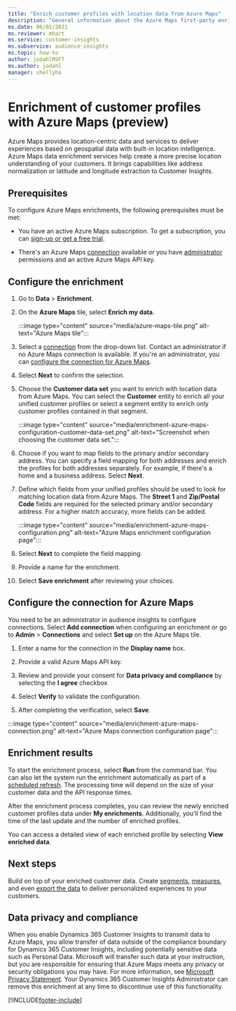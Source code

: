```yaml
---
title: "Enrich customer profiles with location data from Azure Maps"
description: "General information about the Azure Maps first-party enrichment."
ms.date: 06/01/2021
ms.reviewer: mhart
ms.service: customer-insights
ms.subservice: audience-insights
ms.topic: how-to
author: jodahlMSFT
ms.author: jodahl
manager: shellyha
---
```


# Enrichment of customer profiles with Azure Maps (preview)

Azure Maps provides location-centric data and services to deliver experiences based on geospatial data with built-in location intelligence.  Azure Maps data enrichment services help create a more precise location understanding of your customers. It brings capabilities like address normalization or latitude and longitude extraction to Customer Insights.

<!-- Draft said "... and more" - what more? -->

## Prerequisites

To configure Azure Maps enrichments, the following prerequisites must be met:

- You have an active Azure Maps subscription. To get a subscription, you can [sign-up or get a free trial](https://azure.microsoft.com/en-us/services/azure-maps/).

- There's an Azure Maps [connection](connections.md) available *or* you have [administrator](permissions.md#administrator) permissions and an active Azure Maps API key.

## Configure the enrichment

1. Go to **Data** > **Enrichment**. 

1. On the **Azure Maps** tile, select **Enrich my data**.

   :::image type="content" source="media/azure-maps-tile.png" alt-text="Azure Maps tile":::

1. Select a [connection](connections.md) from the drop-down list. Contact an administrator if no Azure Maps connection is available. If you're an administrator, you can [configure the connection for Azure Maps](#configure-the-connection-for-azure-maps). 

1. Select **Next** to confirm the selection.

1. Choose the **Customer data set** you want to enrich with location data from Azure Maps. You can select the **Customer** entity to enrich all your unified customer profiles or select a segment entity to enrich only customer profiles contained in that segment.

    :::image type="content" source="media/enrichment-azure-maps-configuration-customer-data-set.png" alt-text="Screenshot when choosing the customer data set.":::

1. Choose if you want to map fields to the primary and/or secondary address. You can specify a field mapping for both addresses and enrich the profiles for both addresses separately. For example, if there's a home and a business address. Select **Next**.

1. Define which fields from your unified profiles should be used to look for matching location data from Azure Maps. The **Street 1** and **Zip/Postal Code** fields are required for the selected primary and/or secondary address. For a higher match accuracy, more fields can be added.

   :::image type="content" source="media/enrichment-azure-maps-configuration.png" alt-text="Azure Maps enrichment configuration page":::

1. Select **Next** to complete the field mapping.

1. Provide a name for the enrichment. 

1. Select **Save enrichment** after reviewing your choices.

## Configure the connection for Azure Maps

You need to be an administrator in audience insights to configure connections. Select **Add connection** when configuring an enrichment *or* go to **Admin** > **Connections** and select **Set up** on the Azure Maps tile.

1. Enter a name for the connection in the **Display name** box.

1. Provide a valid Azure Maps API key.

1. Review and provide your consent for **Data privacy and compliance** by selecting the **I agree** checkbox

1. Select **Verify** to validate the configuration.

1. After completing the verification, select **Save**.

:::image type="content" source="media/enrichment-azure-maps-connection.png" alt-text="Azure Maps connection configuration page":::

## Enrichment results

To start the enrichment process, select **Run** from the command bar. You can also let the system run the enrichment automatically as part of a [scheduled refresh](system.md#schedule-tab). The processing time will depend on the size of your customer data and the API response times.

After the enrichment process completes, you can review the newly enriched customer profiles data under **My enrichments**. Additionally, you'll find the time of the last update and the number of enriched profiles.

You can access a detailed view of each enriched profile by selecting **View enriched data**.

## Next steps

Build on top of your enriched customer data. Create [segments](segments.md), [measures](measures.md), and even [export the data](export-destinations.md) to deliver personalized experiences to your customers.

## Data privacy and compliance

<!-- is this section needed for first party services? -->

When you enable Dynamics 365 Customer Insights to transmit data to Azure Maps, you allow transfer of data outside of the compliance boundary for Dynamics 365 Customer Insights, including potentially sensitive data such as Personal Data. Microsoft will transfer such data at your instruction, but you are responsible for ensuring that Azure Maps meets any privacy or security obligations you may have. For more information, see [Microsoft Privacy Statement](https://go.microsoft.com/fwlink/?linkid=396732).
Your Dynamics 365 Customer Insights Administrator can remove this enrichment at any time to discontinue use of this functionality.

[!INCLUDE[footer-include](../includes/footer-banner.md)]
